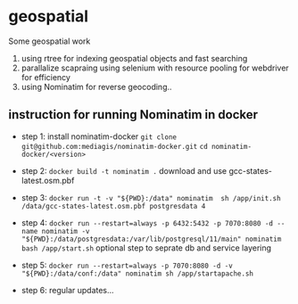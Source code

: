 # geospatial
Some geospatial work

1. using rtree for indexing geospatial objects and fast searching
2. parallalize scapraing using selenium with resource pooling for webdriver for efficiency
3. using Nominatim for reverse geocoding..

## instruction for running Nominatim in docker
 - step 1: install  nominatim-docker
 `git clone git@github.com:mediagis/nominatim-docker.git`
  `cd nominatim-docker/<version>`
 - step 2: `docker build -t nominatim .` 
          download and use gcc-states-latest.osm.pbf
 - step 3: `docker run -t -v "${PWD}:/data" nominatim  sh /app/init.sh /data/gcc-states-latest.osm.pbf postgresdata 4`

 - step 4: `docker run --restart=always -p 6432:5432 -p 7070:8080 -d --name nominatim -v "${PWD}:/data/postgresdata:/var/lib/postgresql/11/main" nominatim bash /app/start.sh`
         optional step to seprate db and service layering
- step 5: `docker run --restart=always -p 7070:8080 -d -v "${PWD}:/data/conf:/data" nominatim sh /app/startapache.sh`
- step 6: regular updates...
